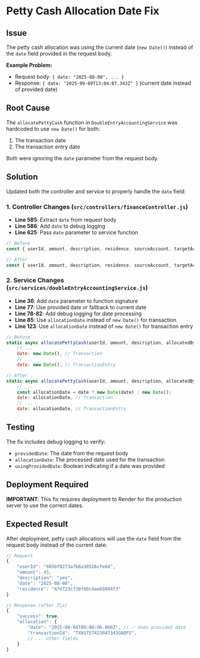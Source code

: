 # Petty Cash Allocation Date Fix

## Issue
The petty cash allocation was using the current date (`new Date()`) instead of the `date` field provided in the request body.

**Example Problem:**
- Request body: `{ date: "2025-08-08", ... }`
- Response: `{ date: "2025-09-09T13:04:07.343Z" }` (current date instead of provided date)

## Root Cause
The `allocatePettyCash` function in `DoubleEntryAccountingService` was hardcoded to use `new Date()` for both:
1. The transaction date
2. The transaction entry date

Both were ignoring the `date` parameter from the request body.

## Solution
Updated both the controller and service to properly handle the `date` field:

### 1. Controller Changes (`src/controllers/financeController.js`)
- **Line 585**: Extract `date` from request body
- **Line 586**: Add `date` to debug logging
- **Line 625**: Pass `date` parameter to service function

```javascript
// Before
const { userId, amount, description, residence, sourceAccount, targetAccount } = req.body;

// After  
const { userId, amount, description, residence, sourceAccount, targetAccount, date } = req.body;
```

### 2. Service Changes (`src/services/doubleEntryAccountingService.js`)
- **Line 36**: Add `date` parameter to function signature
- **Line 77**: Use provided date or fallback to current date
- **Line 78-82**: Add debug logging for date processing
- **Line 85**: Use `allocationDate` instead of `new Date()` for transaction
- **Line 123**: Use `allocationDate` instead of `new Date()` for transaction entry

```javascript
// Before
static async allocatePettyCash(userId, amount, description, allocatedBy, residence = null) {
    // ...
    date: new Date(), // Transaction
    // ...
    date: new Date(), // TransactionEntry

// After
static async allocatePettyCash(userId, amount, description, allocatedBy, residence = null, date = null) {
    // ...
    const allocationDate = date ? new Date(date) : new Date();
    date: allocationDate, // Transaction
    // ...
    date: allocationDate, // TransactionEntry
```

## Testing
The fix includes debug logging to verify:
- `providedDate`: The date from the request body
- `allocationDate`: The processed date used for the transaction
- `usingProvidedDate`: Boolean indicating if a date was provided

## Deployment Required
**IMPORTANT**: This fix requires deployment to Render for the production server to use the correct dates.

## Expected Result
After deployment, petty cash allocations will use the `date` field from the request body instead of the current date:

```javascript
// Request
{
    "userId": "685bf8273a7b8a38526cfe6d",
    "amount": 45,
    "description": "yes",
    "date": "2025-08-08",
    "residence": "67d723cf20f89c4ae69804f3"
}

// Response (after fix)
{
    "success": true,
    "allocation": {
        "date": "2025-08-08T00:00:00.000Z", // ✅ Uses provided date
        "transactionId": "TXN1757423047343GADP2",
        // ... other fields
    }
}
```
